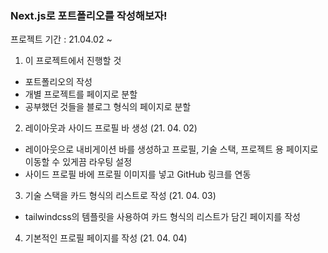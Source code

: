 ### Next.js로 포트폴리오를 작성해보자!

프로젝트 기간 : 21.04.02 ~

1. 이 프로젝트에서 진행할 것

- 포트폴리오의 작성
- 개별 프로젝트를 페이지로 분할
- 공부했던 것들을 블로그 형식의 페이지로 분할

2. 레이아웃과 사이드 프로필 바 생성 (21. 04. 02)

- 레이아웃으로 내비게이션 바를 생성하고 프로필, 기술 스택, 프로젝트 용 페이지로 이동할 수 있게끔 라우팅 설정
- 사이드 프로필 바에 프로필 이미지를 넣고 GitHub 링크를 연동

3. 기술 스택을 카드 형식의 리스트로 작성 (21. 04. 03)

- tailwindcss의 템플릿을 사용하여 카드 형식의 리스트가 담긴 페이지를 작성

4. 기본적인 프로필 페이지를 작성 (21. 04. 04)
